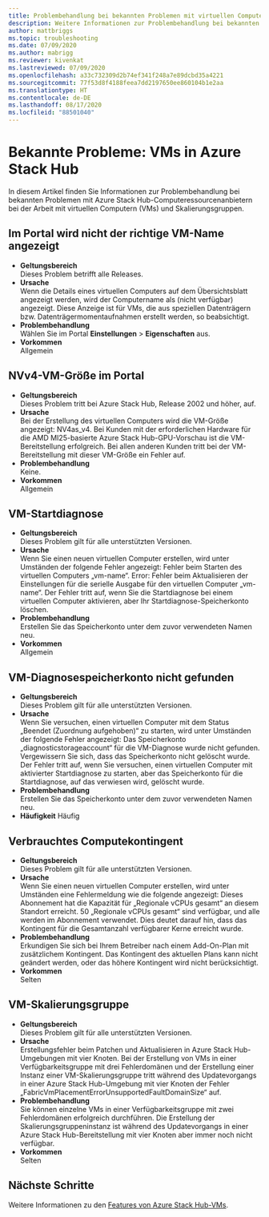 ```yaml
---
title: Problembehandlung bei bekannten Problemen mit virtuellen Computern in Azure Stack Hub
description: Weitere Informationen zur Problembehandlung bei bekannten Problemen mit virtuellen Computern in Azure Stack Hub
author: mattbriggs
ms.topic: troubleshooting
ms.date: 07/09/2020
ms.author: mabrigg
ms.reviewer: kivenkat
ms.lastreviewed: 07/09/2020
ms.openlocfilehash: a33c732309d2b74ef341f248a7e89dcbd35a4221
ms.sourcegitcommit: 77f53d8f4188feea7dd2197650ee860104b1e2aa
ms.translationtype: HT
ms.contentlocale: de-DE
ms.lasthandoff: 08/17/2020
ms.locfileid: "88501040"
---
```

# <a name="known-issues-vms-on-azure-stack-hub"></a>Bekannte Probleme: VMs in Azure Stack Hub

In diesem Artikel finden Sie Informationen zur Problembehandlung bei bekannten Problemen mit Azure Stack Hub-Computeressourcenanbietern bei der Arbeit mit virtuellen Computern (VMs) und Skalierungsgruppen.

## <a name="portal-doesnt-show-correct-vm-name"></a>Im Portal wird nicht der richtige VM-Name angezeigt
- **Geltungsbereich**  
    Dieses Problem betrifft alle Releases.  
- **Ursache**  
    Wenn die Details eines virtuellen Computers auf dem Übersichtsblatt angezeigt werden, wird der Computername als (nicht verfügbar) angezeigt. Diese Anzeige ist für VMs, die aus speziellen Datenträgern bzw. Datenträgermomentaufnahmen erstellt werden, so beabsichtigt.  
- **Problembehandlung**  
    Wählen Sie im Portal **Einstellungen** > **Eigenschaften** aus.
- **Vorkommen**  
    Allgemein  

## <a name="nvv4-vm-size-on-portal"></a>NVv4-VM-Größe im Portal
- **Geltungsbereich**  
    Dieses Problem tritt bei Azure Stack Hub, Release 2002 und höher, auf.  
- **Ursache**  
    Bei der Erstellung des virtuellen Computers wird die VM-Größe angezeigt: NV4as_v4. Bei Kunden mit der erforderlichen Hardware für die AMD MI25-basierte Azure Stack Hub-GPU-Vorschau ist die VM-Bereitstellung erfolgreich. Bei allen anderen Kunden tritt bei der VM-Bereitstellung mit dieser VM-Größe ein Fehler auf.  
- **Problembehandlung**  
    Keine.  
- **Vorkommen**  
    Allgemein  

## <a name="vm-boot-diagnostics"></a>VM-Startdiagnose
- **Geltungsbereich**  
    Dieses Problem gilt für alle unterstützten Versionen.  
- **Ursache**  
    Wenn Sie einen neuen virtuellen Computer erstellen, wird unter Umständen der folgende Fehler angezeigt: Fehler beim Starten des virtuellen Computers „vm-name“. Error: Fehler beim Aktualisieren der Einstellungen für die serielle Ausgabe für den virtuellen Computer „vm-name“. Der Fehler tritt auf, wenn Sie die Startdiagnose bei einem virtuellen Computer aktivieren, aber Ihr Startdiagnose-Speicherkonto löschen.  
- **Problembehandlung**  
    Erstellen Sie das Speicherkonto unter dem zuvor verwendeten Namen neu.
- **Vorkommen**  
    Allgemein  

## <a name="vm-diagnostics-storage-account-not-found"></a>VM-Diagnosespeicherkonto nicht gefunden
- **Geltungsbereich**  
    Dieses Problem gilt für alle unterstützten Versionen.  
- **Ursache**  
    Wenn Sie versuchen, einen virtuellen Computer mit dem Status „Beendet (Zuordnung aufgehoben)“ zu starten, wird unter Umständen der folgende Fehler angezeigt: Das Speicherkonto „diagnosticstorageaccount“ für die VM-Diagnose wurde nicht gefunden. Vergewissern Sie sich, dass das Speicherkonto nicht gelöscht wurde. Der Fehler tritt auf, wenn Sie versuchen, einen virtuellen Computer mit aktivierter Startdiagnose zu starten, aber das Speicherkonto für die Startdiagnose, auf das verwiesen wird, gelöscht wurde.  
- **Problembehandlung**  
    Erstellen Sie das Speicherkonto unter dem zuvor verwendeten Namen neu.  
- **Häufigkeit** Häufig  

## <a name="consumed-compute-quota"></a>Verbrauchtes Computekontingent
- **Geltungsbereich**  
    Dieses Problem gilt für alle unterstützten Versionen.  
- **Ursache**   
    Wenn Sie einen neuen virtuellen Computer erstellen, wird unter Umständen eine Fehlermeldung wie die folgende angezeigt: Dieses Abonnement hat die Kapazität für „Regionale vCPUs gesamt“ an diesem Standort erreicht. 50 „Regionale vCPUs gesamt“ sind verfügbar, und alle werden im Abonnement verwendet. Dies deutet darauf hin, dass das Kontingent für die Gesamtanzahl verfügbarer Kerne erreicht wurde.  
- **Problembehandlung**  
    Erkundigen Sie sich bei Ihrem Betreiber nach einem Add-On-Plan mit zusätzlichem Kontingent. Das Kontingent des aktuellen Plans kann nicht geändert werden, oder das höhere Kontingent wird nicht berücksichtigt.
- **Vorkommen**  
    Selten  

## <a name="virtual-machine-scale-set"></a>VM-Skalierungsgruppe

-  **Geltungsbereich**  
    Dieses Problem gilt für alle unterstützten Versionen.  
- **Ursache**  
    Erstellungsfehler beim Patchen und Aktualisieren in Azure Stack Hub-Umgebungen mit vier Knoten. Bei der Erstellung von VMs in einer Verfügbarkeitsgruppe mit drei Fehlerdomänen und der Erstellung einer Instanz einer VM-Skalierungsgruppe tritt während des Updatevorgangs in einer Azure Stack Hub-Umgebung mit vier Knoten der Fehler „FabricVmPlacementErrorUnsupportedFaultDomainSize“ auf.  
- **Problembehandlung**  
    Sie können einzelne VMs in einer Verfügbarkeitsgruppe mit zwei Fehlerdomänen erfolgreich durchführen. Die Erstellung der Skalierungsgruppeninstanz ist während des Updatevorgangs in einer Azure Stack Hub-Bereitstellung mit vier Knoten aber immer noch nicht verfügbar.  
- **Vorkommen**  
    Selten  

## <a name="next-steps"></a>Nächste Schritte

Weitere Informationen zu den [Features von Azure Stack Hub-VMs](azure-stack-vm-considerations.md).
